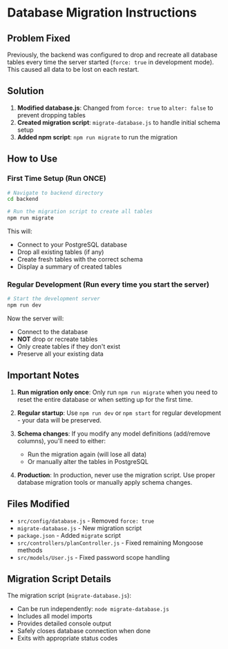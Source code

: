 # Database Migration Instructions

## Problem Fixed
Previously, the backend was configured to drop and recreate all database tables every time the server started (`force: true` in development mode). This caused all data to be lost on each restart.

## Solution
1. **Modified database.js**: Changed from `force: true` to `alter: false` to prevent dropping tables
2. **Created migration script**: `migrate-database.js` to handle initial schema setup
3. **Added npm script**: `npm run migrate` to run the migration

## How to Use

### First Time Setup (Run ONCE)
```bash
# Navigate to backend directory
cd backend

# Run the migration script to create all tables
npm run migrate
```

This will:
- Connect to your PostgreSQL database
- Drop all existing tables (if any)
- Create fresh tables with the correct schema
- Display a summary of created tables

### Regular Development (Run every time you start the server)
```bash
# Start the development server
npm run dev
```

Now the server will:
- Connect to the database
- **NOT** drop or recreate tables
- Only create tables if they don't exist
- Preserve all your existing data

## Important Notes

1. **Run migration only once**: Only run `npm run migrate` when you need to reset the entire database or when setting up for the first time.

2. **Regular startup**: Use `npm run dev` or `npm start` for regular development - your data will be preserved.

3. **Schema changes**: If you modify any model definitions (add/remove columns), you'll need to either:
   - Run the migration again (will lose all data)
   - Or manually alter the tables in PostgreSQL

4. **Production**: In production, never use the migration script. Use proper database migration tools or manually apply schema changes.

## Files Modified

- `src/config/database.js` - Removed `force: true`
- `migrate-database.js` - New migration script
- `package.json` - Added `migrate` script
- `src/controllers/planController.js` - Fixed remaining Mongoose methods
- `src/models/User.js` - Fixed password scope handling

## Migration Script Details

The migration script (`migrate-database.js`):
- Can be run independently: `node migrate-database.js`
- Includes all model imports
- Provides detailed console output
- Safely closes database connection when done
- Exits with appropriate status codes
